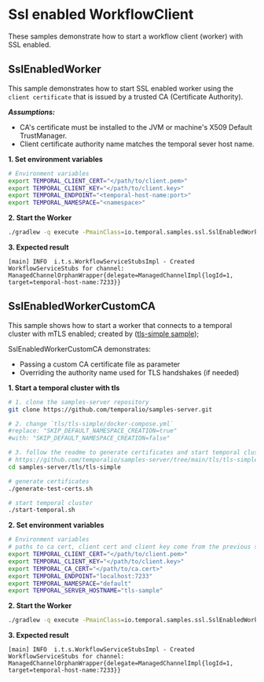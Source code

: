 # Ssl enabled WorkflowClient

These samples demonstrate how to start a workflow client (worker) with SSL enabled.

## SslEnabledWorker

This sample demonstrates how to start SSL enabled worker using the `client certificate` that is issued by a trusted CA (Certificate Authority).

***Assumptions:***
 - CA's certificate must be installed to the JVM or machine's X509 Default TrustManager.
 - Client certificate authority name matches the temporal sever host name.

**1. Set environment variables**

```bash
# Environment variables
export TEMPORAL_CLIENT_CERT="</path/to/client.pem>"
export TEMPORAL_CLIENT_KEY="</path/to/client.key>"
export TEMPORAL_ENDPOINT="<temporal-host-name:port>"
export TEMPORAL_NAMESPACE="<namespace>"
```

**2. Start the Worker**

```bash
./gradlew -q execute -PmainClass=io.temporal.samples.ssl.SslEnabledWorker
```

**3. Expected result**

```
[main] INFO  i.t.s.WorkflowServiceStubsImpl - Created WorkflowServiceStubs for channel: ManagedChannelOrphanWrapper{delegate=ManagedChannelImpl{logId=1, target=temporal-host-name:7233}} 
```

## SslEnabledWorkerCustomCA

This sample shows how to start a worker that connects to a temporal cluster with mTLS enabled; created by ([tls-simple sample](https://github.com/temporalio/samples-server/tree/main/tls/tls-simple));

SslEnabledWorkerCustomCA demonstrates:
- Passing a custom CA certificate file as parameter
- Overriding the authority name used for TLS handshakes (if needed)

**1. Start a temporal cluster with tls**

```bash
# 1. clone the samples-server repository 
git clone https://github.com/temporalio/samples-server.git

# 2. change `tls/tls-simple/docker-compose.yml` 
#replace: "SKIP_DEFAULT_NAMESPACE_CREATION=true"
#with: "SKIP_DEFAULT_NAMESPACE_CREATION=false"

# 3. follow the readme to generate certificates and start temporal cluster
# https://github.com/temporalio/samples-server/tree/main/tls/tls-simple 
cd samples-server/tls/tls-simple

# generate certificates
./generate-test-certs.sh

# start temporal cluster
./start-temporal.sh
```

**2. Set environment variables**

```bash
# Environment variables
# paths to ca cert, client cert and client key come from the previous step 
export TEMPORAL_CLIENT_CERT="</path/to/client.pem>"
export TEMPORAL_CLIENT_KEY="</path/to/client.key>"
export TEMPORAL_CA_CERT="</path/to/ca.cert>"
export TEMPORAL_ENDPOINT="localhost:7233"
export TEMPORAL_NAMESPACE="default"
export TEMPORAL_SERVER_HOSTNAME="tls-sample"
```

**2. Start the Worker**

```bash
./gradlew -q execute -PmainClass=io.temporal.samples.ssl.SslEnabledWorkerCustomCA
```

**3. Expected result**

```
[main] INFO  i.t.s.WorkflowServiceStubsImpl - Created WorkflowServiceStubs for channel: ManagedChannelOrphanWrapper{delegate=ManagedChannelImpl{logId=1, target=temporal-host-name:7233}} 
```

